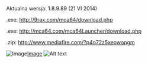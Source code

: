 Aktualna wersja: 1.8.9.89 (21 VI 2014)

.exe: http://9rax.com/mca64/download.php

.exe: http://mca64.com/mca64Launcher/download.php

.zip: http://www.mediafire.com/?p4o72z5xeowopgm

![Image](http://i.imgur.com/2xyS3Du.png)[Image](http://i.imgur.com/chLnRUI.png)
![Alt text](http://i.imgur.com/chLnRUI.png)
